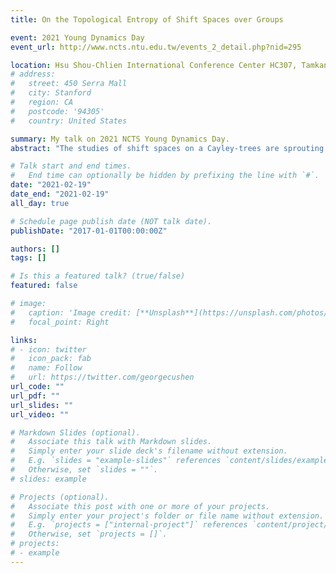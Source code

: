 ```yaml
---
title: On the Topological Entropy of Shift Spaces over Groups

event: 2021 Young Dynamics Day
event_url: http://www.ncts.ntu.edu.tw/events_2_detail.php?nid=295

location: Hsu Shou-Chlien International Conference Center HC307, Tamkang University
# address:
#   street: 450 Serra Mall
#   city: Stanford
#   region: CA
#   postcode: '94305'
#   country: United States

summary: My talk on 2021 NCTS Young Dynamics Day.
abstract: "The studies of shift spaces on a Cayley-trees are sprouting in the recent years. One reason for this lies in its physical significance such as Ising model on Cayley-trees, on which the investigations of Gibbs measure are conducted. As Gibbs measure for shift spaces on $Z^d$ reaches the maximal entropy, i.e., the topological entropy, it is of our interest to study a generalization of topological entropy on Cayley-trees. Current literatures demonstrate successful attempt to this end on the free groups and free semigroups. In this work, we consider the the topological entropy on a collection of finitely generated semigroups whose Cayley graphs are trees. In particular, this collection includes the free groups. Based on the idea of stem entropy and graph representation introduced in this work, we provide sufficient conditions for the existence of limit in the topological entropy and reveal the coincidence of topological entropy and stem entropy. These results are further supplemented by the algorithms of the numerical calculation of entropy for shifts of finite type."

# Talk start and end times.
#   End time can optionally be hidden by prefixing the line with `#`.
date: "2021-02-19"
date_end: "2021-02-19"
all_day: true

# Schedule page publish date (NOT talk date).
publishDate: "2017-01-01T00:00:00Z"

authors: []
tags: []

# Is this a featured talk? (true/false)
featured: false

# image:
#   caption: 'Image credit: [**Unsplash**](https://unsplash.com/photos/bzdhc5b3Bxs)'
#   focal_point: Right

links:
# - icon: twitter
#   icon_pack: fab
#   name: Follow
#   url: https://twitter.com/georgecushen
url_code: ""
url_pdf: ""
url_slides: ""
url_video: ""

# Markdown Slides (optional).
#   Associate this talk with Markdown slides.
#   Simply enter your slide deck's filename without extension.
#   E.g. `slides = "example-slides"` references `content/slides/example-slides.md`.
#   Otherwise, set `slides = ""`.
# slides: example

# Projects (optional).
#   Associate this post with one or more of your projects.
#   Simply enter your project's folder or file name without extension.
#   E.g. `projects = ["internal-project"]` references `content/project/deep-learning/index.md`.
#   Otherwise, set `projects = []`.
# projects:
# - example
---
```


